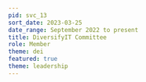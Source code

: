 ```yaml
---
pid: svc_13
sort_date: 2023-03-25
date_range: September 2022 to present
title: DiversifyIT Committee
role: Member
theme: dei
featured: true
theme: leadership
---
```

